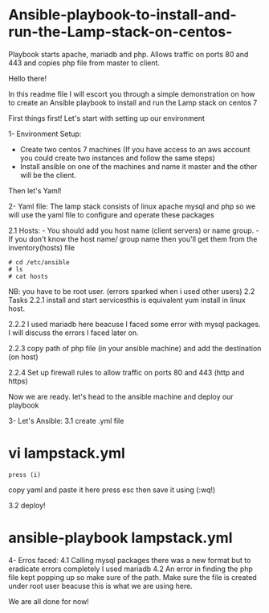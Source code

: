 # Ansible-playbook-to-install-and-run-the-Lamp-stack-on-centos-
Playbook starts apache, mariadb and php. Allows traffic on ports 80 and 443 and copies php file from master to client.

Hello there!

In this readme file I will escort you through a simple demonstration on how to create an Ansible playbook to install and run the Lamp stack on centos 7

First things first! Let's start with setting up our environment 

1- Environment Setup:
- Create two centos 7 machines (If you have access to an aws account you could create two instances and follow the same steps) 
- Install ansible on one of the machines and name it master and the other will be the client.

Then let's Yaml! 

2- Yaml file: 
The lamp stack consists of linux apache mysql and php so we will use the yaml file to configure and operate these packages 

2.1 Hosts:
    - You should add you host name (client servers) or name group.
    - If you don't know the host name/ group name then you'll get them from the inventory(hosts) file 
    
    # cd /etc/ansible
    # ls 
    # cat hosts
    
NB: you have to be root user. (errors sparked when i used other users)
2.2 Tasks 
  2.2.1 install and start servicesthis is equivalent yum install in linux host.
  
  2.2.2 I used mariadb here beacuse I faced some error with mysql packages. I will discuss the errors I faced later on.
  
  2.2.3 copy path of php file (in your ansible machine) and add the destination (on host)
  
  2.2.4 Set up firewall rules to allow traffic on ports 80 and 443 (http and https)

Now we are ready. let's head to the ansible machine and deploy our playbook

3- Let's Ansible:
 3.1 create .yml file
   # vi lampstack.yml
    press (i)
   copy yaml and paste it here 
   press esc then save it using (:wq!)

 3.2 deploy!
   # ansible-playbook lampstack.yml 

4- Erros faced: 
  4.1 Calling mysql packages there was a new format but to eradicate errors completely I used mariadb
  4.2 An error in finding the php file kept popping up so make sure of the path. Make sure the file is created under root user beacuse this is what we are using here.

We are all done for now!

